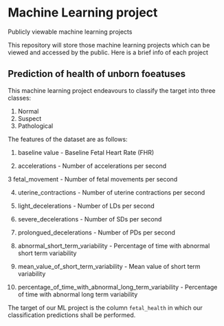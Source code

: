 # Machine Learning project
Publicly viewable machine learning projects

This repository will store those machine learning projects which can be viewed and accessed by the public. Here is a brief info of each project

## Prediction of health of unborn foeatuses

This machine learning project endeavours to classify the target into three classes:

1. Normal
2. Suspect
3.  Pathological

The features of the dataset are as follows:

1. baseline value - Baseline Fetal Heart Rate (FHR)

2. accelerations - Number of accelerations per second

3 fetal_movement - Number of fetal movements per second

4. uterine_contractions - Number of uterine contractions per second

5. light_decelerations - Number of LDs per second

6. severe_decelerations - Number of SDs per second

7. prolongued_decelerations - Number of PDs per second

8. abnormal_short_term_variability - Percentage of time with abnormal short term variability

9. mean_value_of_short_term_variability - Mean value of short term variability

10. percentage_of_time_with_abnormal_long_term_variability - Percentage of time with abnormal long term variability

The target of our ML project is the column `fetal_health` in which our classification predictions shall be performed.

